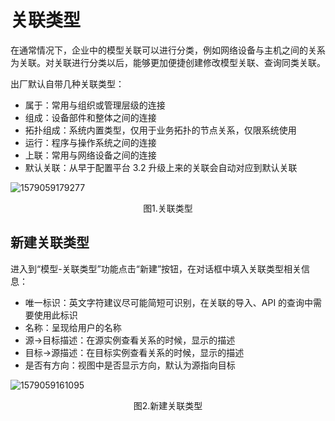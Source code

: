 # 关联类型

在通常情况下，企业中的模型关联可以进行分类，例如网络设备与主机之间的关系为关联。对关联进行分类以后，能够更加便捷创建修改模型关联、查询同类关联。

出厂默认自带几种关联类型：

- 属于：常用与组织或管理层级的连接
- 组成：设备部件和整体之间的连接
- 拓扑组成：系统内置类型，仅用于业务拓扑的节点关系，仅限系统使用
- 运行：程序与操作系统之间的连接
- 上联：常用与网络设备之间的连接
- 默认关联：从早于配置平台 3.2 升级上来的关联会自动对应到默认关联

![1579059179277](../media/1579059179277.png)
<center>图1.关联类型</center>

## 新建关联类型

进入到“模型-关联类型”功能点击“新建”按钮，在对话框中填入关联类型相关信息：

- 唯一标识：英文字符建议尽可能简短可识别，在关联的导入、API 的查询中需要使用此标识
- 名称：呈现给用户的名称
- 源->目标描述：在源实例查看关系的时候，显示的描述
- 目标->源描述：在目标实例查看关系的时候，显示的描述
- 是否有方向：视图中是否显示方向，默认为源指向目标

![1579059161095](../media/1579059161095.png)
<center>图2.新建关联类型</center>
